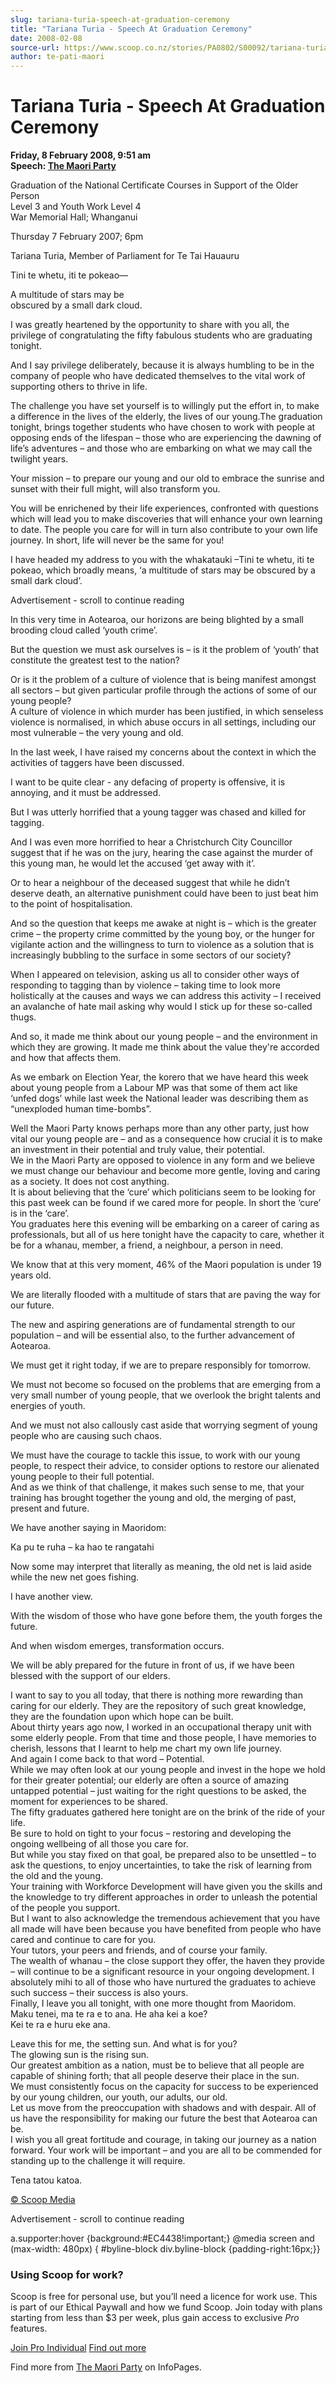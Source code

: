 ```yaml
---
slug: tariana-turia-speech-at-graduation-ceremony
title: "Tariana Turia - Speech At Graduation Ceremony"
date: 2008-02-08
source-url: https://www.scoop.co.nz/stories/PA0802/S00092/tariana-turia-speech-at-graduation-ceremony.htm
author: te-pati-maori
---
```

Tariana Turia - Speech At Graduation Ceremony
=============================================

**Friday, 8 February 2008, 9:51 am**  
**Speech: [The Maori Party](https://info.scoop.co.nz/The_Maori_Party)**

Graduation of the National Certificate Courses in Support of the Older Person  
Level 3 and Youth Work Level 4  
War Memorial Hall; Whanganui

Thursday 7 February 2007; 6pm

  
Tariana Turia, Member of Parliament for Te Tai Hauauru

Tini te whetu, iti te pokeao—

A multitude of stars may be  
obscured by a small dark cloud.

I was greatly heartened by the opportunity to share with you all, the privilege of congratulating the fifty fabulous students who are graduating tonight.

And I say privilege deliberately, because it is always humbling to be in the company of people who have dedicated themselves to the vital work of supporting others to thrive in life.

The challenge you have set yourself is to willingly put the effort in, to make a difference in the lives of the elderly, the lives of our young.The graduation tonight, brings together students who have chosen to work with people at opposing ends of the lifespan – those who are experiencing the dawning of life’s adventures – and those who are embarking on what we may call the twilight years.

Your mission – to prepare our young and our old to embrace the sunrise and sunset with their full might, will also transform you.

You will be enrichened by their life experiences, confronted with questions which will lead you to make discoveries that will enhance your own learning to date. The people you care for will in turn also contribute to your own life journey. In short, life will never be the same for you!

I have headed my address to you with the whakatauki –Tini te whetu, iti te pokeao, which broadly means, ‘a multitude of stars may be obscured by a small dark cloud’.

Advertisement - scroll to continue reading





In this very time in Aotearoa, our horizons are being blighted by a small brooding cloud called ‘youth crime’.

But the question we must ask ourselves is – is it the problem of ‘youth’ that constitute the greatest test to the nation?

Or is it the problem of a culture of violence that is being manifest amongst all sectors – but given particular profile through the actions of some of our young people?  
A culture of violence in which murder has been justified, in which senseless violence is normalised, in which abuse occurs in all settings, including our most vulnerable – the very young and old.

In the last week, I have raised my concerns about the context in which the activities of taggers have been discussed.

I want to be quite clear - any defacing of property is offensive, it is annoying, and it must be addressed.

But I was utterly horrified that a young tagger was chased and killed for tagging.

And I was even more horrified to hear a Christchurch City Councillor suggest that if he was on the jury, hearing the case against the murder of this young man, he would let the accused ‘get away with it’.

Or to hear a neighbour of the deceased suggest that while he didn’t deserve death, an alternative punishment could have been to just beat him to the point of hospitalisation.

And so the question that keeps me awake at night is – which is the greater crime – the property crime committed by the young boy, or the hunger for vigilante action and the willingness to turn to violence as a solution that is increasingly bubbling to the surface in some sectors of our society?

When I appeared on television, asking us all to consider other ways of responding to tagging than by violence – taking time to look more holistically at the causes and ways we can address this activity – I received an avalanche of hate mail asking why would I stick up for these so-called thugs.

And so, it made me think about our young people – and the environment in which they are growing. It made me think about the value they're accorded and how that affects them.

As we embark on Election Year, the korero that we have heard this week about young people from a Labour MP was that some of them act like ‘unfed dogs’ while last week the National leader was describing them as “unexploded human time-bombs”.

Well the Maori Party knows perhaps more than any other party, just how vital our young people are – and as a consequence how crucial it is to make an investment in their potential and truly value, their potential.  
We in the Maori Party are opposed to violence in any form and we believe we must change our behaviour and become more gentle, loving and caring as a society. It does not cost anything.  
It is about believing that the ‘cure’ which politicians seem to be looking for this past week can be found if we cared more for people. In short the ‘cure’ is in the ‘care’.  
You graduates here this evening will be embarking on a career of caring as professionals, but all of us here tonight have the capacity to care, whether it be for a whanau, member, a friend, a neighbour, a person in need.

We know that at this very moment, 46% of the Maori population is under 19 years old.

We are literally flooded with a multitude of stars that are paving the way for our future.

The new and aspiring generations are of fundamental strength to our population – and will be essential also, to the further advancement of Aotearoa.

We must get it right today, if we are to prepare responsibly for tomorrow.

We must not become so focused on the problems that are emerging from a very small number of young people, that we overlook the bright talents and energies of youth.

And we must not also callously cast aside that worrying segment of young people who are causing such chaos.

We must have the courage to tackle this issue, to work with our young people, to respect their advice, to consider options to restore our alienated young people to their full potential.  
And as we think of that challenge, it makes such sense to me, that your training has brought together the young and old, the merging of past, present and future.

We have another saying in Maoridom:

Ka pu te ruha – ka hao te rangatahi

Now some may interpret that literally as meaning, the old net is laid aside while the new net goes fishing.

I have another view.

With the wisdom of those who have gone before them, the youth forges the future.

And when wisdom emerges, transformation occurs.

We will be ably prepared for the future in front of us, if we have been blessed with the support of our elders.

I want to say to you all today, that there is nothing more rewarding than caring for our elderly. They are the repository of such great knowledge, they are the foundation upon which hope can be built.  
About thirty years ago now, I worked in an occupational therapy unit with some elderly people. From that time and those people, I have memories to cherish, lessons that I learnt to help me chart my own life journey.  
And again I come back to that word – Potential.  
While we may often look at our young people and invest in the hope we hold for their greater potential; our elderly are often a source of amazing untapped potential – just waiting for the right questions to be asked, the moment for experiences to be shared.  
The fifty graduates gathered here tonight are on the brink of the ride of your life.  
Be sure to hold on tight to your focus – restoring and developing the ongoing wellbeing of all those you care for.  
But while you stay fixed on that goal, be prepared also to be unsettled – to ask the questions, to enjoy uncertainties, to take the risk of learning from the old and the young.  
Your training with Workforce Development will have given you the skills and the knowledge to try different approaches in order to unleash the potential of the people you support.  
But I want to also acknowledge the tremendous achievement that you have all made will have been because you have benefited from people who have cared and continue to care for you.  
Your tutors, your peers and friends, and of course your family.  
The wealth of whanau – the close support they offer, the haven they provide – will continue to be a significant resource in your ongoing development. I absolutely mihi to all of those who have nurtured the graduates to achieve such success – their success is also yours.  
Finally, I leave you all tonight, with one more thought from Maoridom.  
Maku tenei, ma te ra e to ana. He aha kei a koe?  
Kei te ra e huru eke ana.

Leave this for me, the setting sun. And what is for you?  
The glowing sun is the rising sun.  
Our greatest ambition as a nation, must be to believe that all people are capable of shining forth; that all people deserve their place in the sun.  
We must consistently focus on the capacity for success to be experienced by our young children, our youth, our adults, our old.  
Let us move from the preoccupation with shadows and with despair. All of us have the responsibility for making our future the best that Aotearoa can be.  
I wish you all great fortitude and courage, in taking our journey as a nation forward. Your work will be important – and you are all to be commended for standing up to the challenge it will require.

Tena tatou katoa.  

[© Scoop Media](http://www.scoop.co.nz/about/terms.html)  

Advertisement - scroll to continue reading



a.supporter:hover {background:#EC4438!important;} @media screen and (max-width: 480px) { #byline-block div.byline-block {padding-right:16px;}}

### Using Scoop for work?

Scoop is free for personal use, but you’ll need a licence for work use. This is part of our Ethical Paywall and how we fund Scoop. Join today with plans starting from less than $3 per week, plus gain access to exclusive _Pro_ features.  
  
[Join Pro Individual](https://pro.scoop.co.nz/Individual/?from=ProIn24) [Find out more](https://pro.scoop.co.nz/using-scoop-for-work/?from=ProIn24)

Find more from [The Maori Party](https://info.scoop.co.nz/The_Maori_Party) on InfoPages.